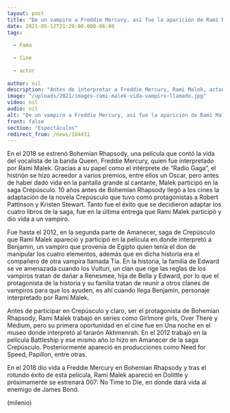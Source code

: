 ```yaml
---
layout: post
title: "De un vampiro a Freddie Mercury, así fue la aparición de Rami Malek en 'Crepúsculo'"
date: 2021-05-12T21:29:00.000-06:00
tags:
  
  - Fama
  
  - Cine
  
  - actor
  
author: nil
description: "Antes de interpretar a Freddie Mercury, Rami Malek, actuó en Crepúsculo. Así fue su actuación como un vampiro, ¿lo recuerdas? "
image: "/uploads/2021/images-rami-malek-vida-vampiro-llamado.jpg"
video: nil
audio: nil
alt: "De un vampiro a Freddie Mercury, así fue la aparición de Rami Malek en 'Crepúsculo'"
front: false
section: "Espectáculos"
redirect_from: /news/184431
---
```


En el 2018 se estrenó Bohemian Rhapsody, una película que contó la vida del vocalista de la banda Queen, Freddie Mercury, quien fue interpretado por Rami Malek. Gracias a su papel como el intérprete de “Radio Gaga”, el histrión se hizo acreedor a varios premios, entre ellos un Oscar, pero antes de haber dado vida en la pantalla grande al cantante, Malek participó en la saga Crepúsculo. 10 años antes de Bohemian Rhapsody llegó a los cines la adaptación de la novela Crepúsculo que tuvo como protagonistas a Robert Pattinson y Kristen Stewart. Tanto fue el éxito que se decidieron adaptar los cuatro libros de la saga, fue en la última entrega que Rami Malek participó y dio vida a un vampiro. 

Fue hasta el 2012, en la segunda parte de Amanecer, saga de Crepúsculo que Rami Malek apareció y participó en la película en donde interpretó a Benjamin, un vampiro que provenía de Egipto quien tenía el don de manipular los cuatro elementos, además que en dicha historia era el compañero de otra vampira llamada Tia. En la historia, la familia de Edward se ve amenazada cuando los Vulturi, un clan que rige las reglas de los vampiros tratan de dañar a Renesmee, hija de Bella y Edward, por lo que el protagonista de la historia y su familia tratan de reunir a otros clanes de vampiros para que los ayuden, es ahí cuando llega Benjamin, personaje interpretado por Rami Malek. 

Antes de participar en Crepúsculo y claro, ser el protagonista de Bohemian Rhapsody, Rami Malek trabajó en series como Girlmore girls, Over There y Médium, pero su primera oportunidad en el cine fue en Una noche en el museo donde interpretó al fararón Akhmenrah. En el 2012 trabajó en la película Battleship y ese mismo año lo hizo en Amanecer de la saga Crepúsculo. Posteriormente apareció en producciones como Need for Speed, Papillon, entre otras. 

En el 2018 dio vida a Freddie Mercury en Bohemian Rhapsody y tras el rotundo éxito de esta película, Rami Malek apareció en Dolittle y próximamente se estrenará 007: No Time to Die, en donde dará vida al enemigo de James Bond. 

(milenio)